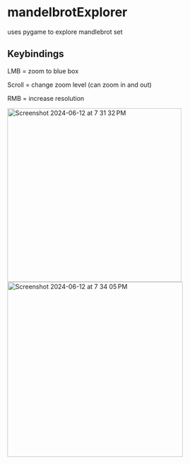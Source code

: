 # mandelbrotExplorer
uses pygame to explore mandlebrot set

## Keybindings
LMB  = zoom to blue box

Scroll = change zoom level (can zoom in and out)

RMB = increase resolution

<img width="394" alt="Screenshot 2024-06-12 at 7 31 32 PM" src="https://github.com/duckfuss/mandelbrotExplorer/assets/171736618/457db3bf-8f98-4c51-b578-8379d1b478d4">
<img width="397" alt="Screenshot 2024-06-12 at 7 34 05 PM" src="https://github.com/duckfuss/mandelbrotExplorer/assets/171736618/4054b4f1-80b4-4254-98c4-14c0b765750c">
